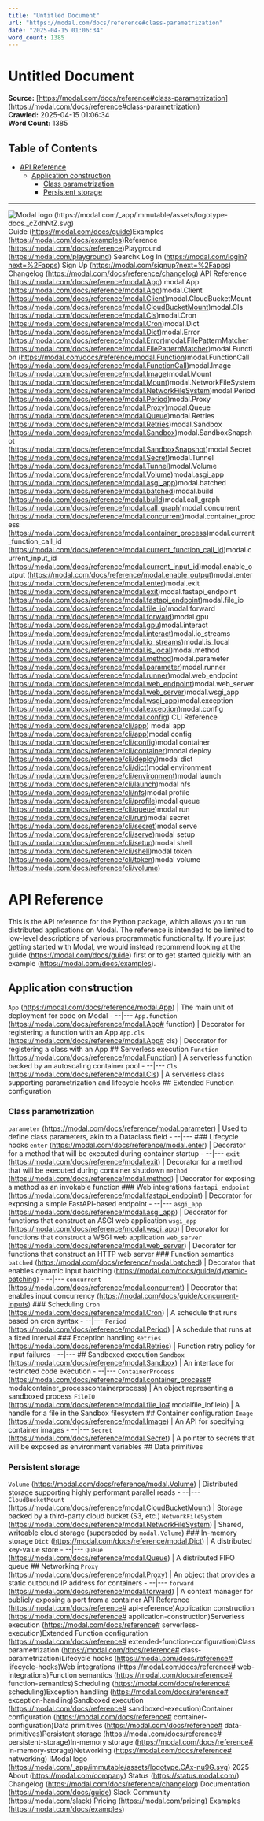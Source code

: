 ```yaml
---
title: "Untitled Document"
url: "https://modal.com/docs/reference#class-parametrization"
date: "2025-04-15 01:06:34"
word_count: 1385
---
```


# Untitled Document

**Source:** [https://modal.com/docs/reference#class-parametrization](https://modal.com/docs/reference#class-parametrization)  
**Crawled:** 2025-04-15 01:06:34  
**Word Count:** 1385

## Table of Contents

- [API Reference](#api-reference)
  - [Application construction](#application-construction)
    - [Class parametrization](#class-parametrization)
    - [Persistent storage](#persistent-storage)

---

![Modal logo (https://modal.com/_app/immutable/assets/logotype-docs._cZdhNtZ.svg)](https://modal.com/docs)
Guide (https://modal.com/docs/guide)Examples (https://modal.com/docs/examples)Reference (https://modal.com/docs/reference)Playground (https://modal.com/playground)
Search`K`
Log In (https://modal.com/login?next=%2Fapps) Sign Up (https://modal.com/signup?next=%2Fapps)
Changelog (https://modal.com/docs/reference/changelog) API Reference (https://modal.com/docs/reference/modal.App) modal.App (https://modal.com/docs/reference/modal.App)modal.Client (https://modal.com/docs/reference/modal.Client)modal.CloudBucketMount (https://modal.com/docs/reference/modal.CloudBucketMount)modal.Cls (https://modal.com/docs/reference/modal.Cls)modal.Cron (https://modal.com/docs/reference/modal.Cron)modal.Dict (https://modal.com/docs/reference/modal.Dict)modal.Error (https://modal.com/docs/reference/modal.Error)modal.FilePatternMatcher (https://modal.com/docs/reference/modal.FilePatternMatcher)modal.Function (https://modal.com/docs/reference/modal.Function)modal.FunctionCall (https://modal.com/docs/reference/modal.FunctionCall)modal.Image (https://modal.com/docs/reference/modal.Image)modal.Mount (https://modal.com/docs/reference/modal.Mount)modal.NetworkFileSystem (https://modal.com/docs/reference/modal.NetworkFileSystem)modal.Period (https://modal.com/docs/reference/modal.Period)modal.Proxy (https://modal.com/docs/reference/modal.Proxy)modal.Queue (https://modal.com/docs/reference/modal.Queue)modal.Retries (https://modal.com/docs/reference/modal.Retries)modal.Sandbox (https://modal.com/docs/reference/modal.Sandbox)modal.SandboxSnapshot (https://modal.com/docs/reference/modal.SandboxSnapshot)modal.Secret (https://modal.com/docs/reference/modal.Secret)modal.Tunnel (https://modal.com/docs/reference/modal.Tunnel)modal.Volume (https://modal.com/docs/reference/modal.Volume)modal.asgi_app (https://modal.com/docs/reference/modal.asgi_app)modal.batched (https://modal.com/docs/reference/modal.batched)modal.build (https://modal.com/docs/reference/modal.build)modal.call_graph (https://modal.com/docs/reference/modal.call_graph)modal.concurrent (https://modal.com/docs/reference/modal.concurrent)modal.container_process (https://modal.com/docs/reference/modal.container_process)modal.current_function_call_id (https://modal.com/docs/reference/modal.current_function_call_id)modal.current_input_id (https://modal.com/docs/reference/modal.current_input_id)modal.enable_output (https://modal.com/docs/reference/modal.enable_output)modal.enter (https://modal.com/docs/reference/modal.enter)modal.exit (https://modal.com/docs/reference/modal.exit)modal.fastapi_endpoint (https://modal.com/docs/reference/modal.fastapi_endpoint)modal.file_io (https://modal.com/docs/reference/modal.file_io)modal.forward (https://modal.com/docs/reference/modal.forward)modal.gpu (https://modal.com/docs/reference/modal.gpu)modal.interact (https://modal.com/docs/reference/modal.interact)modal.io_streams (https://modal.com/docs/reference/modal.io_streams)modal.is_local (https://modal.com/docs/reference/modal.is_local)modal.method (https://modal.com/docs/reference/modal.method)modal.parameter (https://modal.com/docs/reference/modal.parameter)modal.runner (https://modal.com/docs/reference/modal.runner)modal.web_endpoint (https://modal.com/docs/reference/modal.web_endpoint)modal.web_server (https://modal.com/docs/reference/modal.web_server)modal.wsgi_app (https://modal.com/docs/reference/modal.wsgi_app)modal.exception (https://modal.com/docs/reference/modal.exception)modal.config (https://modal.com/docs/reference/modal.config) CLI Reference (https://modal.com/docs/reference/cli/app) modal app (https://modal.com/docs/reference/cli/app)modal config (https://modal.com/docs/reference/cli/config)modal container (https://modal.com/docs/reference/cli/container)modal deploy (https://modal.com/docs/reference/cli/deploy)modal dict (https://modal.com/docs/reference/cli/dict)modal environment (https://modal.com/docs/reference/cli/environment)modal launch (https://modal.com/docs/reference/cli/launch)modal nfs (https://modal.com/docs/reference/cli/nfs)modal profile (https://modal.com/docs/reference/cli/profile)modal queue (https://modal.com/docs/reference/cli/queue)modal run (https://modal.com/docs/reference/cli/run)modal secret (https://modal.com/docs/reference/cli/secret)modal serve (https://modal.com/docs/reference/cli/serve)modal setup (https://modal.com/docs/reference/cli/setup)modal shell (https://modal.com/docs/reference/cli/shell)modal token (https://modal.com/docs/reference/cli/token)modal volume (https://modal.com/docs/reference/cli/volume)
# API Reference <a id="api-reference"></a>
This is the API reference for the Python package, which allows you to run distributed applications on Modal.
The reference is intended to be limited to low-level descriptions of various programmatic functionality. If youre just getting started with Modal, we would instead recommend looking at the guide (https://modal.com/docs/guide) first or to get started quickly with an example (https://modal.com/docs/examples).
## Application construction <a id="application-construction"></a>
`App` (https://modal.com/docs/reference/modal.App) | The main unit of deployment for code on Modal - --|--- `App.function` (https://modal.com/docs/reference/modal.App# function) | Decorator for registering a function with an App `App.cls` (https://modal.com/docs/reference/modal.App# cls) | Decorator for registering a class with an App ## Serverless execution
`Function` (https://modal.com/docs/reference/modal.Function) | A serverless function backed by an autoscaling container pool - --|--- `Cls` (https://modal.com/docs/reference/modal.Cls) | A serverless class supporting parametrization and lifecycle hooks ## Extended Function configuration
### Class parametrization <a id="class-parametrization"></a>
`parameter` (https://modal.com/docs/reference/modal.parameter) | Used to define class parameters, akin to a Dataclass field - --|--- ### Lifecycle hooks
`enter` (https://modal.com/docs/reference/modal.enter) | Decorator for a method that will be executed during container startup - --|--- `exit` (https://modal.com/docs/reference/modal.exit) | Decorator for a method that will be executed during container shutdown `method` (https://modal.com/docs/reference/modal.method) | Decorator for exposing a method as an invokable function ### Web integrations
`fastapi_endpoint` (https://modal.com/docs/reference/modal.fastapi_endpoint) | Decorator for exposing a simple FastAPI-based endpoint - --|--- `asgi_app` (https://modal.com/docs/reference/modal.asgi_app) | Decorator for functions that construct an ASGI web application `wsgi_app` (https://modal.com/docs/reference/modal.wsgi_app) | Decorator for functions that construct a WSGI web application `web_server` (https://modal.com/docs/reference/modal.web_server) | Decorator for functions that construct an HTTP web server ### Function semantics
`batched` (https://modal.com/docs/reference/modal.batched) | Decorator that enables dynamic input batching (https://modal.com/docs/guide/dynamic-batching) - --|--- `concurrent` (https://modal.com/docs/reference/modal.concurrent) | Decorator that enables input concurrency (https://modal.com/docs/guide/concurrent-inputs) ### Scheduling
`Cron` (https://modal.com/docs/reference/modal.Cron) | A schedule that runs based on cron syntax - --|--- `Period` (https://modal.com/docs/reference/modal.Period) | A schedule that runs at a fixed interval ### Exception handling
`Retries` (https://modal.com/docs/reference/modal.Retries) | Function retry policy for input failures - --|--- ## Sandboxed execution
`Sandbox` (https://modal.com/docs/reference/modal.Sandbox) | An interface for restricted code execution - --|--- `ContainerProcess` (https://modal.com/docs/reference/modal.container_process# modalcontainer_processcontainerprocess) | An object representing a sandboxed process `FileIO` (https://modal.com/docs/reference/modal.file_io# modalfile_iofileio) | A handle for a file in the Sandbox filesystem ## Container configuration
`Image` (https://modal.com/docs/reference/modal.Image) | An API for specifying container images - --|--- `Secret` (https://modal.com/docs/reference/modal.Secret) | A pointer to secrets that will be exposed as environment variables ## Data primitives
### Persistent storage <a id="persistent-storage"></a>
`Volume` (https://modal.com/docs/reference/modal.Volume) | Distributed storage supporting highly performant parallel reads - --|--- `CloudBucketMount` (https://modal.com/docs/reference/modal.CloudBucketMount) | Storage backed by a third-party cloud bucket (S3, etc.) `NetworkFileSystem` (https://modal.com/docs/reference/modal.NetworkFileSystem) | Shared, writeable cloud storage (superseded by `modal.Volume`) ### In-memory storage
`Dict` (https://modal.com/docs/reference/modal.Dict) | A distributed key-value store - --|--- `Queue` (https://modal.com/docs/reference/modal.Queue) | A distributed FIFO queue ## Networking
`Proxy` (https://modal.com/docs/reference/modal.Proxy) | An object that provides a static outbound IP address for containers - --|--- `forward` (https://modal.com/docs/reference/modal.forward) | A context manager for publicly exposing a port from a container API Reference (https://modal.com/docs/reference# api-reference)Application construction (https://modal.com/docs/reference# application-construction)Serverless execution (https://modal.com/docs/reference# serverless-execution)Extended Function configuration (https://modal.com/docs/reference# extended-function-configuration)Class parametrization (https://modal.com/docs/reference# class-parametrization)Lifecycle hooks (https://modal.com/docs/reference# lifecycle-hooks)Web integrations (https://modal.com/docs/reference# web-integrations)Function semantics (https://modal.com/docs/reference# function-semantics)Scheduling (https://modal.com/docs/reference# scheduling)Exception handling (https://modal.com/docs/reference# exception-handling)Sandboxed execution (https://modal.com/docs/reference# sandboxed-execution)Container configuration (https://modal.com/docs/reference# container-configuration)Data primitives (https://modal.com/docs/reference# data-primitives)Persistent storage (https://modal.com/docs/reference# persistent-storage)In-memory storage (https://modal.com/docs/reference# in-memory-storage)Networking (https://modal.com/docs/reference# networking)
!Modal logo (https://modal.com/_app/immutable/assets/logotype.CAx-nu9G.svg)  2025
About (https://modal.com/company) Status (https://status.modal.com/) Changelog (https://modal.com/docs/reference/changelog) Documentation (https://modal.com/docs/guide) Slack Community (https://modal.com/slack) Pricing (https://modal.com/pricing) Examples (https://modal.com/docs/examples)
